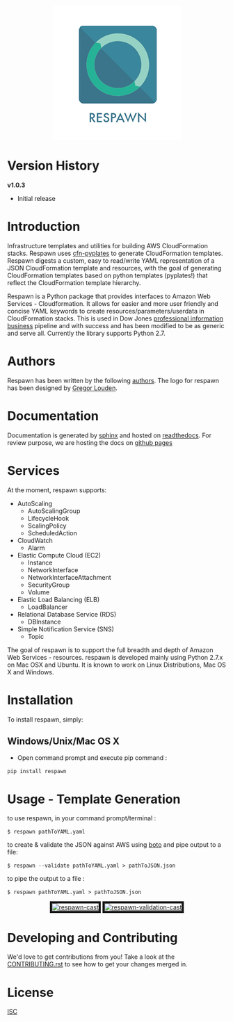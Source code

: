 <a name="logo"/>
<div align="center">
<a href="" target="_blank">
<img src="Logo/PNG/respawn-logo-2.png" alt="respawn Logo" width="295" height="309"></img>
</a>
</div>

Version History
================

__v1.0.3__

* Initial release

Introduction
============

Infrastructure templates and utilities for building AWS CloudFormation stacks. Respawn uses [cfn-pyplates](https://cfn-pyplates.readthedocs.org/en/latest/) to generate CloudFormation templates. Respawn digests a custom, easy to read/write YAML representation of a JSON CloudFormation template and resources, with the goal of generating CloudFormation templates based on python templates (pyplates!) that reflect the CloudFormation template hierarchy.

Respawn is a Python package that provides interfaces to Amazon Web Services - Cloudformation. It allows for easier and more user friendly and concise YAML keywords to create resources/parameters/userdata in CloudFormation stacks. This is used in Dow Jones [professional information business](http://www.dowjones.com) pipeline and with success and has been modified to be as generic and serve all. Currently the library supports Python 2.7.

Authors
========

Respawn has been written by the following [authors](https://github.com/dowjones/respawn/graphs/contributors).
The logo for respawn has been designed by [Gregor Louden](http://www.gregorlouden.com).

Documentation
=============

Documentation is generated by [sphinx](http://sphinx-doc.org) and hosted on [readthedocs](http://respawn.readthedocs.org/en/latest/). For review purpose, we are hosting the docs on [github pages](https://github.dowjones.net/pages/djin-productivity/respawn/)

Services
========

At the moment, respawn supports:

-   AutoScaling
    -   AutoScalingGroup
    -   LifecycleHook
    -   ScalingPolicy
    -   ScheduledAction
-   CloudWatch
    -   Alarm
-   Elastic Compute Cloud (EC2)
    -   Instance
    -   NetworkInterface
    -   NetworkInterfaceAttachment
    -   SecurityGroup
    -   Volume
-   Elastic Load Balancing (ELB)
    -   LoadBalancer
-   Relational Database Service (RDS)
    -   DBInstance
-   Simple Notification Service (SNS)
    -   Topic

The goal of respawn is to support the full breadth and depth of Amazon Web Services - resources. respawn is developed mainly using Python 2.7.x on Mac OSX and Ubuntu. It is known to work on Linux Distributions, Mac OS X and Windows.

Installation
============

To install respawn, simply:

Windows/Unix/Mac OS X
---------------------

-   Open command prompt and execute pip command :

<!-- -->

    pip install respawn

Usage - Template Generation
===========================

to use respawn, in your command prompt/terminal :

    $ respawn pathToYAML.yaml

to create & validate the JSON against AWS using [boto] and pipe output to a file:

    $ respawn --validate pathToYAML.yaml > pathToJSON.json

to pipe the output to a file :

    $ respawn pathToYAML.yaml > pathToJSON.json

  [respawn]: Logo/JPG/respawn-logo-dj-colors.jpg
  [image]: http://djin-jenkins01.dowjones.net:7777/buildStatus/icon?job=respawn
  [cfn-pyplates]: https://github.com/seandst/cfn-pyplates/tree/master/cfn_pyplates
  [boto]: https://github.com/boto/boto
  
  
<div align="center">
<a href="https://asciinema.org/a/a7cbby0s4njzkaq5l5ekzuof9?autoplay=1" target="_blank"><img src="https://asciinema.org/a/a7cbby0s4njzkaq5l5ekzuof9.png" 
alt="respawn-cast" width="400" height="250" border="5" /></a>
<a href="https://asciinema.org/a/2ul6f9ynkk503mqrl1mxend61?autoplay=1" target="_blank"><img src="https://asciinema.org/a/2ul6f9ynkk503mqrl1mxend61.png" 
alt="respawn-validation-cast" width="400" height="250" border="5" /></a>
</div>

Developing and Contributing
============================

We'd love to get contributions from you! Take a look at the [CONTRIBUTING.rst](CONTRIBUTING.rst) to see how to get
your changes merged in.

License
=========

[ISC](LICENSE.md)

